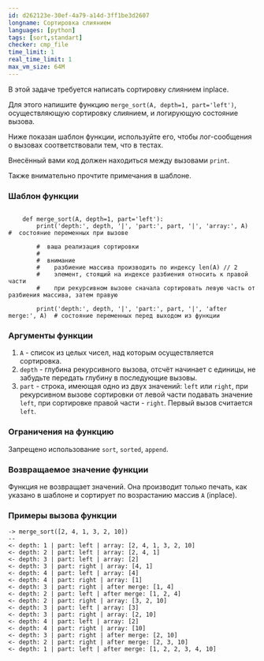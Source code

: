 ```yaml
---
id: d262123e-30ef-4a79-a14d-3ff1be3d2607
longname: Сортировка слиянием
languages: [python]
tags: [sort,standart]
checker: cmp_file
time_limit: 1
real_time_limit: 1
max_vm_size: 64M
---
```



В этой задаче требуется написать сортировку слиянием inplace.

Для этого напишите функцию `merge_sort(A, depth=1, part='left')`, осуществляющую сортировку слиянием, и логирующую состояние вызова.

Ниже показан шаблон функции, используйте его, чтобы лог-сообщения о вызовах соответствовали тем, что в тестах.

Внесённый вами код должен находиться между вызовами `print`.

Также внимательно прочтите примечания в шаблоне.

### Шаблон функции

```

    def merge_sort(A, depth=1, part='left'):
        print('depth:', depth, '|', 'part:', part, '|', 'array:', A)  #  состояние переменных при вызове

        #  ваша реализация сортировки
        #
        #  внимание
        #    разбиение массива производить по индексу len(A) // 2
        #    элемент, стоящий на индексе разбиения относить к правой части
        #    при рекурсивном вызове сначала сортировать левую часть от разбиения массива, затем правую

        print('depth:', depth, '|', 'part:', part, '|', 'after merge:', A)  # состояние переменных перед выходом из функции

```


### Аргументы функции

1. `A` - список из целых чисел, над которым осуществляется сортировка.
2. `depth` - глубина рекурсивного вызова, отсчёт начинает с единицы, не забудьте передать глубину в последующие вызовы.
3. `part` - строка, имеющая одно из двух значений: `left` или `right`, при рекурсивном вызове сортировки от левой части подавать значение `left`, при сортировке правой части - `right`. Первый вызов считается `left`.

### Ограничения на функцию

Запрещено использование `sort`, `sorted`, `append`.

### Возвращаемое значение функции

Функция не возвращает значений.
Она производит только печать, как указано в шаблоне и сортирует по возрастанию массив `A` (inplace).

### Примеры вызова функции

```
-> merge_sort([2, 4, 1, 3, 2, 10])
--
<- depth: 1 | part: left | array: [2, 4, 1, 3, 2, 10]
<- depth: 2 | part: left | array: [2, 4, 1]
<- depth: 3 | part: left | array: [2]
<- depth: 3 | part: right | array: [4, 1]
<- depth: 4 | part: left | array: [4]
<- depth: 4 | part: right | array: [1]
<- depth: 3 | part: right | after merge: [1, 4]
<- depth: 2 | part: left | after merge: [1, 2, 4]
<- depth: 2 | part: right | array: [3, 2, 10]
<- depth: 3 | part: left | array: [3]
<- depth: 3 | part: right | array: [2, 10]
<- depth: 4 | part: left | array: [2]
<- depth: 4 | part: right | array: [10]
<- depth: 3 | part: right | after merge: [2, 10]
<- depth: 2 | part: right | after merge: [2, 3, 10]
<- depth: 1 | part: left | after merge: [1, 2, 2, 3, 4, 10]
```
